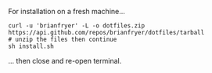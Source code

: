 For installation on a fresh machine...
```
curl -u 'brianfryer' -L -o dotfiles.zip https://api.github.com/repos/brianfryer/dotfiles/tarball
# unzip the files then continue
sh install.sh
```
... then close and re-open terminal.